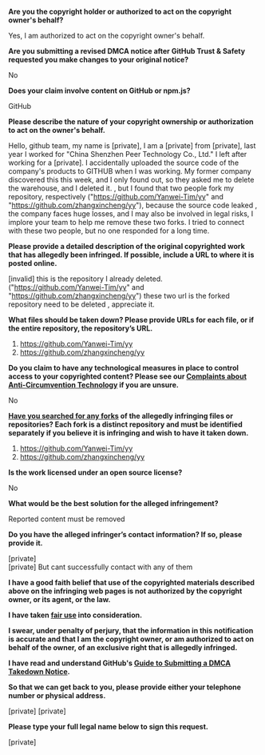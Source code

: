 **Are you the copyright holder or authorized to act on the copyright owner's behalf?**

Yes, I am authorized to act on the copyright owner's behalf.

**Are you submitting a revised DMCA notice after GitHub Trust & Safety requested you make changes to your original notice?**

No

**Does your claim involve content on GitHub or npm.js?**

GitHub

**Please describe the nature of your copyright ownership or authorization to act on the owner's behalf.**

Hello, github team, my name is [private], I am a [private] from [private], last year I worked for "China Shenzhen Peer Technology Co., Ltd." I left after working for a [private]. I accidentally uploaded the source code of the company's products to GITHUB when I was working. My former company discovered this this week, and I only found out, so they asked me to delete the warehouse, and I deleted it. , but I found that two people fork my repository, respectively ("https://github.com/Yanwei-Tim/yy" and "https://github.com/zhangxincheng/yy"), because the source code leaked , the company faces huge losses, and I may also be involved in legal risks, I implore your team to help me remove these two forks. I tried to connect with these two people, but no one responded for a long time.

**Please provide a detailed description of the original copyrighted work that has allegedly been infringed. If possible, include a URL to where it is posted online.**

[invalid] this is the repository I already deleted. ("https://github.com/Yanwei-Tim/yy" and "https://github.com/zhangxincheng/yy") these two url is the forked repository need to be deleted , appreciate it.

**What files should be taken down? Please provide URLs for each file, or if the entire repository, the repository’s URL.**

1) https://github.com/Yanwei-Tim/yy  
2) https://github.com/zhangxincheng/yy  

**Do you claim to have any technological measures in place to control access to your copyrighted content? Please see our <a href="https://docs.github.com/articles/guide-to-submitting-a-dmca-takedown-notice#complaints-about-anti-circumvention-technology">Complaints about Anti-Circumvention Technology</a> if you are unsure.**

No

**<a href="https://docs.github.com/articles/dmca-takedown-policy#b-what-about-forks-or-whats-a-fork">Have you searched for any forks</a> of the allegedly infringing files or repositories? Each fork is a distinct repository and must be identified separately if you believe it is infringing and wish to have it taken down.**

1) https://github.com/Yanwei-Tim/yy  
2) https://github.com/zhangxincheng/yy

**Is the work licensed under an open source license?**

No

**What would be the best solution for the alleged infringement?**

Reported content must be removed

**Do you have the alleged infringer’s contact information? If so, please provide it.**

[private]  
[private] But cant successfully contact with any of them

**I have a good faith belief that use of the copyrighted materials described above on the infringing web pages is not authorized by the copyright owner, or its agent, or the law.**

**I have taken <a href="https://www.lumendatabase.org/topics/22">fair use</a> into consideration.**

**I swear, under penalty of perjury, that the information in this notification is accurate and that I am the copyright owner, or am authorized to act on behalf of the owner, of an exclusive right that is allegedly infringed.**

**I have read and understand GitHub's <a href="https://docs.github.com/articles/guide-to-submitting-a-dmca-takedown-notice/">Guide to Submitting a DMCA Takedown Notice</a>.**

**So that we can get back to you, please provide either your telephone number or physical address.**

[private] [private]

**Please type your full legal name below to sign this request.**

[private]
